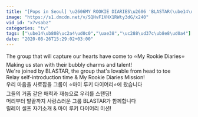 ```yaml
---
title: "[Pops in Seoul] \u2606MY ROOKIE DIARIES\u2606 'BLASTAR(\ube14\ub808\uc2a4\ud0c0)' Edition!"
image: "https://s1.dmcdn.net/v/SQHvF1VHX1RWty3dG/x240"
vid_id: "x7vsabz"
categories: "tv"
tags: ["\ube14\ub808\uc2a4\ud0c0","\uae38","\uc288\ud37c\ub8e8\ud0a4"]
date: "2020-08-26T15:29:02+03:00"
---
```

The group that will capture our hearts have come to ⭐My Rookie Diaries⭐  <br>Making us stan with their bubbly charms and talent!  <br>We're joined by BLASTAR, the group that's lovable from head to toe  <br>Relay self-introduction time &amp; My Rookie Diaries Mission!  <br>우리 마음을 사로잡을 그룹이 ⭐마이 루키 다이어리⭐에 왔습니다  <br>그들의 거품 같은 매력과 재능으로 우리를 스탠딩!  <br>머리부터 발끝까지 사랑스러운 그룹 BLASTAR가 함께합니다  <br>릴레이 셀프 자기소개 &amp; 마이 루키 다이어리 미션!
